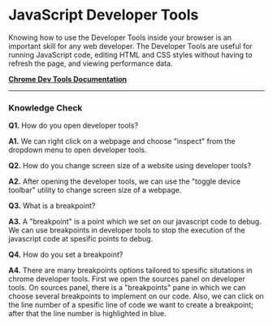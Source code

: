# JavaScript Developer Tools

Knowing how to use the Developer Tools inside your browser is an important skill for any web developer. The Developer Tools are useful for running JavaScript code, editing HTML and CSS styles without having to refresh the page, and viewing performance data.

[**Chrome Dev Tools Documentation**](https://developer.chrome.com/docs/devtools/)

---

### Knowledge Check

**Q1.** How do you open developer tools?

**A1.** We can right click on a webpage and choose "inspect" from the dropdown menu to open developer tools.

**Q2.** How do you change screen size of a website using developer tools?

**A2.** After opening the developer tools, we can use the "toggle device toolbar" utility to change screen size of a webpage.

**Q3.** What is a breakpoint?

**A3.** A "breakpoint" is a point which we set on our javascript code to debug. We can use breakpoints in developer tools to stop the execution of the javascript code at spesific points to debug.

**Q4.** How do you set a breakpoint?

**A4.** There are many breakpoints options tailored to spesific situtations in chrome developer tools. First we open the sources panel on developer tools. On sources panel, there is a "breakpoints" pane in which we can choose several breakpoints to implement on our code. Also, we can click on the line number of a spesific line of code we want to create a breakpoint; after that the line number is highlighted in blue.